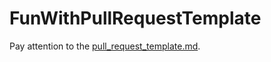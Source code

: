 # FunWithPullRequestTemplate
Pay attention to the [pull_request_template.md](.github/pull_request_template.md).